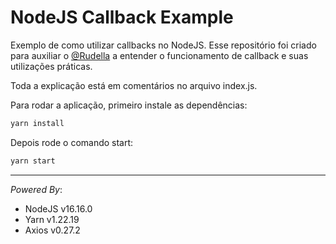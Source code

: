 # NodeJS Callback Example

Exemplo de como utilizar callbacks no NodeJS. Esse repositório foi criado para auxiliar o [@Rudella](https://github.com/Rudella) a entender o funcionamento de callback e suas utilizações práticas.

Toda a explicação está em comentários no arquivo index.js.

Para rodar a aplicação, primeiro instale as dependências:
```sh
yarn install
```

Depois rode o comando start:
```sh
yarn start
```

---------------------

*Powered By*:
 - NodeJS v16.16.0
 - Yarn v1.22.19
 - Axios v0.27.2